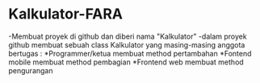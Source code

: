 # Kalkulator-FARA
-Membuat proyek di github dan diberi nama "Kalkulator<Nama Kelompok>"
-dalam proyek github membuat sebuah class Kalkulator yang masing-masing anggota bertugas :
  *Programmer/ketua membuat method pertambahan
  *Fontend mobile membuat method pembagian
  *Frontend web membuat method pengurangan

